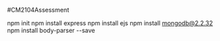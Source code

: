 #CM2104Assessment

npm init
npm install express
npm install ejs
npm install mongodb@2.2.32
npm install body-parser --save
